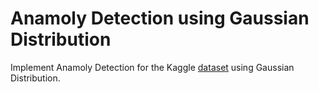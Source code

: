 # Anamoly Detection using Gaussian Distribution

Implement Anamoly Detection for the Kaggle [dataset](https://www.kaggle.com/c/eecs498/data) using Gaussian Distribution.